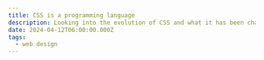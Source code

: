 ```yaml
---
title: CSS is a programming language
description: Looking into the evolution of CSS and what it has been changed into
date: 2024-04-12T06:00:00.000Z
tags:
  - web design
---
```


